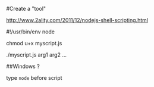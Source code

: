 #Create a "tool"

http://www.2ality.com/2011/12/nodejs-shell-scripting.html

#!/usr/bin/env node

chmod u+x myscript.js

./myscript.js arg1 arg2 ...

##Windows ?

type `node` before script